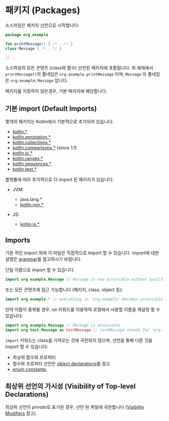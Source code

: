 # 패키지 (Packages)

소스파일은 패키지 선언으로 시작합니다:

```kotlin
package org.example

fun printMessage() { /*...*/ }
class Message { /*...*/ }

// ...
```

소스파일의 모든 콘텐츠 (class와 함수) 선언된 패키지에 포함됩니다.
위 예제에서 `printMessage()`의 풀네임은 `org.example.printMessage` 이며, `Message` 의 풀네임은 `org.example.Message` 입니다.

패키지를 지정하지 않은경우, 기본 패키지에 해당합니다.

## 기본 import (Default Imports)

몇개의 패키지는 Kotlin에서 기본적으로 추가되어 있습니다:

- [kotlin.*](https://kotlinlang.org/api/latest/jvm/stdlib/kotlin/index.html)
- [kotlin.annotation.*](https://kotlinlang.org/api/latest/jvm/stdlib/kotlin.annotation/index.html)
- [kotlin.collections.*](https://kotlinlang.org/api/latest/jvm/stdlib/kotlin.collections/index.html)
- [kotlin.comparisons.*](https://kotlinlang.org/api/latest/jvm/stdlib/kotlin.comparisons/index.html)  (since 1.1)
- [kotlin.io.*](https://kotlinlang.org/api/latest/jvm/stdlib/kotlin.io/index.html)
- [kotlin.ranges.*](https://kotlinlang.org/api/latest/jvm/stdlib/kotlin.ranges/index.html)
- [kotlin.sequences.*](https://kotlinlang.org/api/latest/jvm/stdlib/kotlin.sequences/index.html)
- [kotlin.text.*](https://kotlinlang.org/api/latest/jvm/stdlib/kotlin.text/index.html)

플랫폼에 따라 추가적으로 더 import 된 패키지가 있습니다:

- JVM:
  - java.lang.*
  - [kotlin.jvm.*](https://kotlinlang.org/api/latest/jvm/stdlib/kotlin.jvm/index.html)

- JS:    
  - [kotlin.js.*](https://kotlinlang.org/api/latest/jvm/stdlib/kotlin.js/index.html)

## Imports

기본 적인 import 외에 각 파일은 직접적으로 import 할 수 있습니다.
import에 대한 설명은 [grammar](https://kotlinlang.org/docs/reference/grammar.html#importHeader)를 참고하시기 바랍니다.

단일 이름으로 import 할 수 있습니다.

```kotlin
import org.example.Message // Message is now accessible without qualification
```

또는 모든 콘텐츠에 접근 가능합니다 (패키지, class, object 등):

```kotlin
import org.example.* // everything in 'org.example' becomes accessible
```

만약 이름이 중복될 경우, *as* 키워드를 이용하여 로컬에서 사용할 이름을 재설정 할 수 있습니다:

```kotlin
import org.example.Message // Message is accessible
import org.test.Message as testMessage // testMessage stands for 'org.test.Message'
```

`import` 키워드는 class를 가져오는 것에 국한되지 않으며, 선언을 통해 다른 것을 import 할 수 있습니다:

  * 최상위 함수와 프로퍼티
  * 함수와 프로퍼티 선언은 [object declarations](http://app.gitbook.com/@bbiguduk/s/kotlin/language-guide/classes-and-objects/object-expressions-and-declarations#object-declarations)를 참고
  * [enum constants](http://app.gitbook.com/@bbiguduk/s/kotlin/language-guide/classes-and-objects/class-enum-classes).

## 최상위 선언의 가시성 (Visibility of Top-level Declarations)

최상위 선언이 *private*로 표기된 경우, 선언 된 파일에 국한합니다 ([Visibility Modifiers](http://app.gitbook.com/@bbiguduk/s/kotlin/language-guide/classes-and-objects/visibility-modifiers) 참고).
